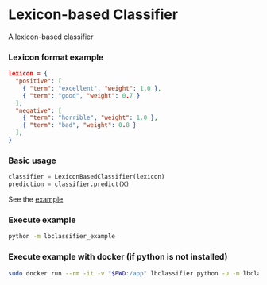 # Lexicon-based Classifier

A lexicon-based classifier

### Lexicon format example

```json
lexicon = {
  "positive": [
    { "term": "excellent", "weight": 1.0 },
    { "term": "good", "weight": 0.7 }
  ],
  "negative": [
    { "term": "horrible", "weight": 1.0 },
    { "term": "bad", "weight": 0.8 }
  ],
}
```

### Basic usage

```python
classifier = LexiconBasedClassifier(lexicon)
prediction = classifier.predict(X)
```

See the [example](./libclassifier_example.py)

### Execute example

```bash
python -m lbclassifier_example
```

### Execute example with docker (if python is not installed)

```bash
sudo docker run --rm -it -v "$PWD:/app" lbclassifier python -u -m lbclassifier_example
```

